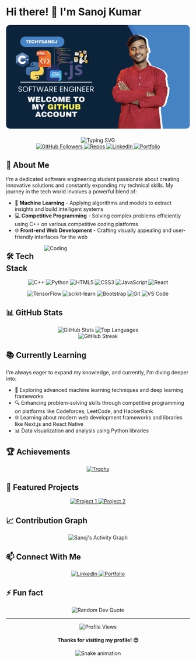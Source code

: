 # Hi there! 👋 I'm Sanoj Kumar

<img src="check-my-profile.png" alt="Sanoj's Profile Image" width="auto" style="border-radius:10px;margin-bottom:20px;"/>

<div align="center">
  
  
  <img src="https://readme-typing-svg.herokuapp.com?font=Fira+Code&weight=600&size=24&pause=1000&center=true&vCenter=true&random=false&width=600&height=100&lines=Software+Engineering+Student;Machine+Learning+Enthusiast;Competitive+Programmer;Front-end+Web+Developer" alt="Typing SVG" />
  
  <div>
    <a href="https://github.com/techysanoj">
      <img src="https://img.shields.io/github/followers/techysanoj?label=Followers&style=social" alt="GitHub Followers" />
    </a>
    <a href="https://github.com/techysanoj?tab=repositories">
      <img src="https://badges.pufler.dev/repos/techysanoj" alt="Repos" />
    </a>
    <a href="https://www.linkedin.com/in/techysanoj/">
      <img src="https://img.shields.io/badge/LinkedIn-Connect-blue?style=flat&logo=linkedin" alt="LinkedIn" />
    </a>
    <a href="https://personal-portfolio-web-five.vercel.app/">
      <img src="https://img.shields.io/badge/Portfolio-Visit-brightgreen?style=flat&logo=vercel" alt="Portfolio" />
    </a>
  </div>
</div>

## 🚀 About Me

I'm a dedicated software engineering student passionate about creating innovative solutions and constantly expanding my technical skills. My journey in the tech world involves a powerful blend of:

- 🤖 **Machine Learning** - Applying algorithms and models to extract insights and build intelligent systems
- 💻 **Competitive Programming** - Solving complex problems efficiently using C++ on various competitive coding platforms
- 🌐 **Front-end Web Development** - Crafting visually appealing and user-friendly interfaces for the web

<img align="right" alt="Coding" width="400" src="https://media.giphy.com/media/qgQUggAC3Pfv687qPC/giphy.gif">

## 🛠️ Tech Stack

<div align="center">
  
  ![C++](https://img.shields.io/badge/C%2B%2B-00599C?style=for-the-badge&logo=c%2B%2B&logoColor=white)
  ![Python](https://img.shields.io/badge/Python-3776AB?style=for-the-badge&logo=python&logoColor=white)
  ![HTML5](https://img.shields.io/badge/HTML5-E34F26?style=for-the-badge&logo=html5&logoColor=white)
  ![CSS3](https://img.shields.io/badge/CSS3-1572B6?style=for-the-badge&logo=css3&logoColor=white)
  ![JavaScript](https://img.shields.io/badge/JavaScript-F7DF1E?style=for-the-badge&logo=javascript&logoColor=black)
  ![React](https://img.shields.io/badge/React-20232A?style=for-the-badge&logo=react&logoColor=61DAFB)
  
  ![TensorFlow](https://img.shields.io/badge/TensorFlow-%23FF6F00.svg?style=for-the-badge&logo=TensorFlow&logoColor=white)
  ![scikit-learn](https://img.shields.io/badge/scikit--learn-%23F7931E.svg?style=for-the-badge&logo=scikit-learn&logoColor=white)
  ![Bootstrap](https://img.shields.io/badge/Bootstrap-563D7C?style=for-the-badge&logo=bootstrap&logoColor=white)
  ![Git](https://img.shields.io/badge/Git-F05032?style=for-the-badge&logo=git&logoColor=white)
  ![VS Code](https://img.shields.io/badge/VS_Code-0078D4?style=for-the-badge&logo=visual%20studio%20code&logoColor=white)
  
</div>

## 📊 GitHub Stats

<div align="center">
  <img src="https://github-readme-stats.vercel.app/api?username=techysanoj&show_icons=true&theme=tokyonight&hide_border=true" alt="GitHub Stats" height="160"/>
  <img src="https://github-readme-stats.vercel.app/api/top-langs/?username=techysanoj&layout=compact&theme=tokyonight&hide_border=true" alt="Top Languages" height="160"/>
</div>

<div align="center">
  <img src="https://streak-stats.demolab.com?user=techysanoj&theme=tokyonight&hide_border=true" alt="GitHub Streak"/>
</div>

## 📚 Currently Learning

I'm always eager to expand my knowledge, and currently, I'm diving deeper into:

- 🧠 Exploring advanced machine learning techniques and deep learning frameworks
- 🔍 Enhancing problem-solving skills through competitive programming on platforms like Codeforces, LeetCode, and HackerRank
- 🌐 Learning about modern web development frameworks and libraries like Next.js and React Native
- 📊 Data visualization and analysis using Python libraries

## 🏆 Achievements

<div align="center">
  
  [![Trophy](https://github-profile-trophy.vercel.app/?username=techysanoj&theme=nord&column=7&margin-w=15&margin-h=15)](https://github.com/ryo-ma/github-profile-trophy)
  
</div>

## 📌 Featured Projects

<div align="center">
  <a href="[https://github.com/techysanoj/project1](https://github.com/techysanoj/skribble-clone)">
    <img src="https://github-readme-stats.vercel.app/api/pin/?username=techysanoj&repo=project1&theme=tokyonight&hide_border=true" alt="Project 1"/>
  </a>
  <a href="[https://github.com/techysanoj/project2](https://github.com/techysanoj/personal-portfolio-web)">
    <img src="https://github-readme-stats.vercel.app/api/pin/?username=techysanoj&repo=project2&theme=tokyonight&hide_border=true" alt="Project 2"/>
  </a>
</div>

## 📈 Contribution Graph

<div align="center">
  
  ![Sanoj's Activity Graph](https://activity-graph.herokuapp.com/graph?username=techysanoj&theme=tokyo-night&hide_border=true)
  
</div>

## 📫 Connect With Me

<div align="center">
  <a href="https://www.linkedin.com/in/techysanoj/">
    <img src="https://img.shields.io/badge/LinkedIn-0077B5?style=for-the-badge&logo=linkedin&logoColor=white" alt="LinkedIn"/>
  </a>
  <a href="https://personal-portfolio-web-five.vercel.app/">
    <img src="https://img.shields.io/badge/Portfolio-000000?style=for-the-badge&logo=vercel&logoColor=white" alt="Portfolio"/>
  </a>
</div>

## ⚡ Fun fact

<div align="center">
  <img src="https://quotes-github-readme.vercel.app/api?type=horizontal&theme=tokyonight" alt="Random Dev Quote"/>
</div>

---

<div align="center">
  <img src="https://komarev.com/ghpvc/?username=techysanoj&color=blueviolet&style=flat-square" alt="Profile Views"/>
  
  <h4>Thanks for visiting my profile! 😊</h4>
  
  ![Snake animation](https://github.com/techysanoj/techysanoj/blob/output/github-contribution-grid-snake.svg)
</div>
